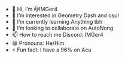 - 👋 Hi, I’m @IMGer4
- 👀 I’m interested in Geometry Dash and osu!
- 🌱 I’m currently learning Anything tbh
- 💞️ I’m looking to collaborate on AutoNong
- 📫 How to reach me Discord: IMGer4
- 😄 Pronouns: He/Him
- ⚡ Fun fact: I have a 96% on Acu

<!---
IMGer4/IMGer4 is a ✨ special ✨ repository because its `README.md` (this file) appears on your GitHub profile.
You can click the Preview link to take a look at your changes.
--->
